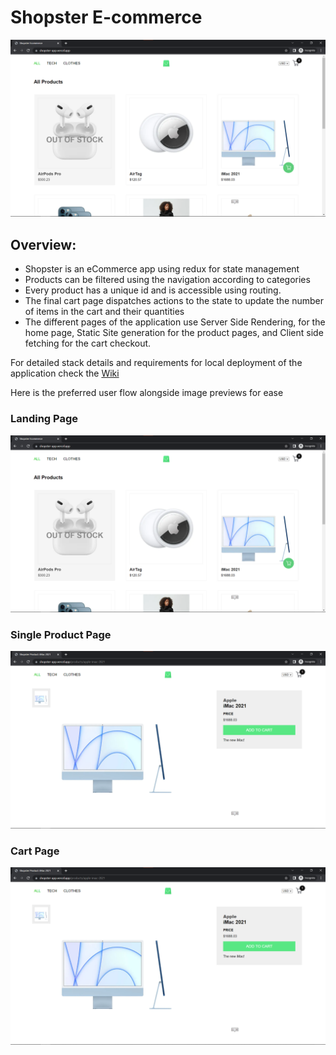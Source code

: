 # Shopster E-commerce

![Shopster App](/public/readme-img/shopster1.png)

## Overview:

- Shopster is an eCommerce app using redux for state management
- Products can be filtered using the navigation according to categories
- Every product has a unique id and is accessible using routing.
- The final cart page dispatches actions to the state to update the number of items in the cart and their quantities
- The different pages of the application use Server Side Rendering, for the home page, Static Site generation for the product pages, and Client side fetching for the cart checkout.

For detailed stack details and requirements for local deployment of the application check the [Wiki](https://github.com/GabrielAbubakar/shopster-app/wiki)

Here is the preferred user flow alongside image previews for ease

### Landing Page
![home image](/public/readme-img/shopster1.png)

### Single Product Page
![home image](/public/readme-img/shopster2.png)

### Cart Page
![home image](/public/readme-img/shopster2.png)

